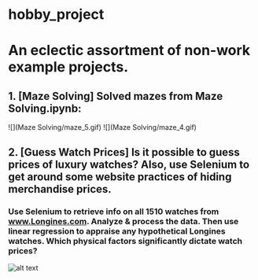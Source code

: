 # hobby_project

# An eclectic assortment of non-work example projects.

## 1. [Maze Solving] Solved mazes from Maze Solving.ipynb:
![](Maze Solving/maze_5.gif)
![](Maze Solving/maze_4.gif)
## 2. [Guess Watch Prices] Is it possible to guess prices of luxury watches? Also, use Selenium to get around some website practices of hiding merchandise prices.
### Use Selenium to retrieve info on all 1510 watches from www.Longines.com. Analyze & process the data. Then use linear regression to appraise any hypothetical Longines watches. Which physical factors significantly dictate watch prices?
![alt text](https://github.com/ZhongRabbit/hobby_project/blob/master/Guess%20Watch%20Prices/Example%20Longines%20Watches.png)
